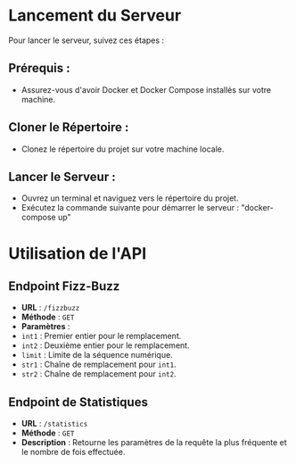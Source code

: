 # Lancement du Serveur
Pour lancer le serveur, suivez ces étapes :

## Prérequis :
- Assurez-vous d'avoir Docker et Docker Compose installés sur votre machine.

## Cloner le Répertoire :
- Clonez le répertoire du projet sur votre machine locale.

## Lancer le Serveur :
- Ouvrez un terminal et naviguez vers le répertoire du projet.
- Exécutez la commande suivante pour démarrer le serveur : "docker-compose up"

# Utilisation de l'API

## Endpoint Fizz-Buzz
- **URL** : `/fizzbuzz`
- **Méthode** : `GET`
- **Paramètres** :
- `int1` : Premier entier pour le remplacement.
- `int2` : Deuxième entier pour le remplacement.
- `limit` : Limite de la séquence numérique.
- `str1` : Chaîne de remplacement pour `int1`.
- `str2` : Chaîne de remplacement pour `int2`.

## Endpoint de Statistiques
- **URL** : `/statistics`
- **Méthode** : `GET`
- **Description** : Retourne les paramètres de la requête la plus fréquente et le nombre de fois effectuée.
